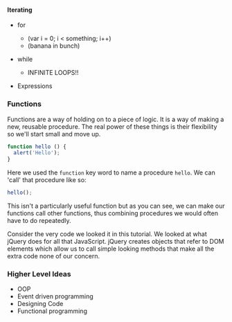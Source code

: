 #### Iterating
- for
    - (var i = 0; i < something; i++)
    - (banana in bunch)
- while
    - INFINITE LOOPS!!


- Expressions

### Functions

Functions are a way of holding on to a piece of logic. It is a way of
making a new, reusable procedure. The real power of these things is
their flexibility so we'll start small and move up.

```js
function hello () {
  alert('Hello');
}
```

Here we used the `function` key word to name a procedure `hello`. We can
'call' that procedure like so:

```js
hello();
```

This isn't a particularly useful function but as you can see, we can
make our functions call other functions, thus combining procedures we
would often have to do repeatedly.

Consider the very code we looked it in this tutorial. We looked at what
jQuery does for all that JavaScript. jQuery creates objects that refer
to DOM elements which allow us to call simple looking methods that make
all the extra code none of our concern.

### Higher Level Ideas
- OOP
- Event driven programming
- Designing Code
- Functional programming
